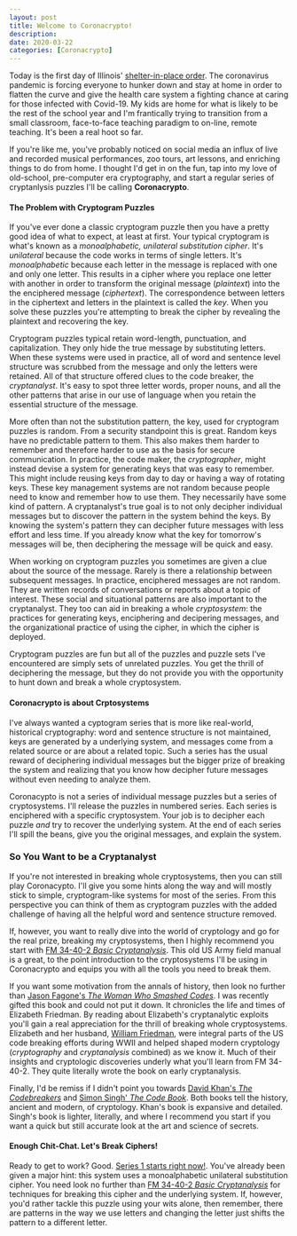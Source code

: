 ```yaml
---
layout: post
title: Welcome to Coronacrypto!
description:
date: 2020-03-22
categories: [Coronacrypto]
---
```


Today is the first day of Illinois' [shelter-in-place order](https://www.chicagotribune.com/coronavirus/ct-coronavirus-illinois-shelter-in-place-lockdown-order-20200320-teedakbfw5gvdgmnaxlel54hau-story.html). The coronavirus pandemic is forcing everyone to hunker down and stay at home in order to flatten the curve and give the health care system a fighting chance at caring for those infected with Covid-19. My kids are home for what is likely to be the rest of the school year and I'm frantically trying to transition from a small classroom, face-to-face teaching paradigm to on-line, remote teaching. It's been a real hoot so far.

If you're like me, you've probably noticed on social media an influx of live and recorded musical performances, zoo tours, art lessons, and enriching things to do from home. I thought I'd get in on the fun, tap into my love of old-school, pre-computer era cryptography, and start a regular series of cryptanlysis puzzles I'll be calling **Coronacrypto**.

#### The Problem with Cryptogram Puzzles

If you've ever done a classic cryptogram puzzle then you have a pretty good idea of what to expect, at least at first. Your typical cryptogram is what's known as a *monoalphabetic, unilateral substitution cipher*. It's *unilateral* because the code works in terms of single letters. It's *monoalphabetic* because each letter in the message is replaced with one and only one letter. This results in a cipher where you replace one letter with another in order to transform the original message (*plaintext*) into the the enciphered message (*ciphertext*).  The correspondence between letters in the ciphertext and letters in the plaintext is called the *key*.  When you solve these puzzles you're attempting to break the cipher by revealing the plaintext and recovering the key.

Cryptogram puzzles typical retain word-length, punctuation, and capitalization. They only hide the true message by substituting letters. When these systems were used in practice, all of word and sentence level structure was scrubbed from the message and only the letters were retained.  All of that structure offered clues to the code breaker, the *cryptanalyst*. It's easy to spot three letter words, proper nouns, and all the other patterns that arise in our use of language when you retain the essential structure of the message.

More often than not the substitution pattern, the key, used for cryptogram puzzles is random. From a security standpoint this is great. Random keys have no predictable pattern to them. This also makes them harder to remember and therefore harder to use as the basis for secure communication. In practice, the code maker, the *cryptographer*, might instead devise a system for generating keys that was easy to remember. This might include reusing keys from day to day or having a way of rotating keys. These key management systems are not random because people need to know and remember how to use them. They necessarily have some kind of pattern. A cryptanalyst's true goal is to not only decipher individual messages but to discover the pattern in the system behind the keys. By knowing the system's pattern they can decipher future messages with less effort and less time. If you already know what the key for tomorrow's messages will be, then deciphering the message will be quick and easy.

When working on cryptogram puzzles you sometimes are given a clue about the source of the message. Rarely is there a relationship between subsequent messages. In practice, enciphered messages are not random. They are written records of conversations or reports about a topic of interest. These social and situational patterns are also important to the cryptanalyst. They too can aid in breaking a whole *cryptosystem*: the practices for generating keys, enciphering and decipering messages, and the organizational practice of using the cipher, in which the cipher is deployed.

Cryptogram puzzles are fun but all of the puzzles and puzzle sets I've encountered are simply sets of unrelated puzzles. You get the thrill of deciphering the message, but they do not provide you with the opportunity to hunt down and break a whole cryptosystem.

#### Coronacrypto is about Crptosystems

I've always wanted a cyptogram series that is more like real-world, historical cryptography: word and sentence structure is not maintained, keys are generated by a underlying system, and messages come from a related source or are about a related topic. Such a series has the usual reward of deciphering individual messages but the bigger prize of breaking the system and realizing that you know how decipher future messages without even needing to analyze them.

Coronacypto is not a series of individual message puzzles but a series of cryptosystems. I'll release the puzzles in numbered series. Each series is enciphered with a specific cryptosystem. Your job is to decipher each puzzle *and* try to recover the underlying system. At the end of each series I'll spill the beans, give you the original messages, and explain the system.


### So You Want to be a Cryptanalyst

If you're not interested in breaking whole cryptosystems, then you can still play Coronacypto. I'll give you some hints along the way and will mostly stick to simple, cryptogram-like systems for most of the series. From this perspective you can think of them as cryptogram puzzles with the added challenge of having all the helpful word and sentence structure removed.

If, however, you want to really dive into the world of cryptology and go for the real prize, breaking my cryptosystems, then I highly recommend you start with [FM 34-40-2 *Basic Cryptanalysis*](https://fas.org/irp/doddir/army/fm34-40-2/). This old US Army field manual is a great, to the point introduction to the cryptosystems I'll be using in Coronacrypto and equips you with all the tools you need to break them.

If you want some motivation from the annals of history, then look no further than [Jason Fagone's *The Woman Who Smashed Codes*](https://www.goodreads.com/book/show/32025298-the-woman-who-smashed-codes). I was recently gifted this book and could not put it down. It  chronicles the life and times of Elizabeth Friedman. By reading about Elizabeth's cryptanalytic exploits you'll gain a real appreciation for the thrill of breaking whole cryptosystems. Elizabeth and her husband, [William Friedman](https://en.wikipedia.org/wiki/William_F._Friedman), were integral parts of the US code breaking efforts during WWII and helped shaped modern cryptology (*cryptography* and *cryptanalysis* combined) as we know it.  Much of their insights and cryptologic discoveries underly what you'll learn from FM 34-40-2.  They quite literally wrote the book on early cryptanalysis.   

Finally, I'd be remiss if I didn't point you towards [David Khan's *The Codebreakers*](https://www.goodreads.com/book/show/29608.The_Codebreakers) and [Simon Singh' *The Code Book*](https://www.goodreads.com/book/show/17994.The_Code_Book). Both books tell the history, ancient and modern, of cryptology. Khan's book is expansive and detailed. Singh's book is lighter, literally, and where I recommend you start if you want a quick but still accurate look at the art and science of secrets.


#### Enough Chit-Chat. Let's Break Ciphers!

Ready to get to work? Good. [Series 1 starts right now!](/blog/2020/03/cc1-1). You've already been given a major hint: this system uses a monoalphabetic unilateral substitution cipher. You need look no further than [FM 34-40-2 *Basic Cryptanalysis*](https://fas.org/irp/doddir/army/fm34-40-2/) for techniques for breaking this cipher and the underlying system. If, however, you'd rather tackle this puzzle using your wits alone, then remember, there are patterns in the way we use letters and changing the letter just shifts the pattern to a different letter.

